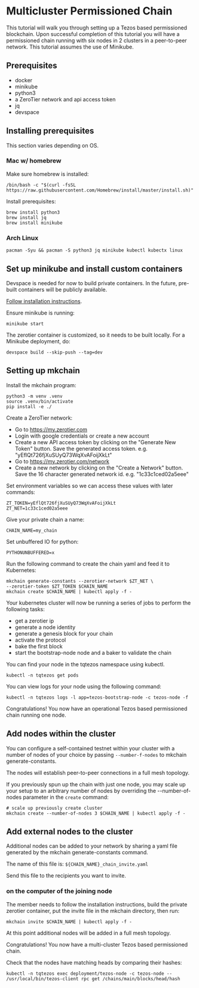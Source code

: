 # Multicluster Permissioned Chain

This tutorial will walk you through setting up a Tezos based
permissioned blockchain. Upon successful completion of this tutorial
you will have a permissioned chain running with six nodes in 2 clusters in a
peer-to-peer network. This tutorial assumes the use of Minikube.


## Prerequisites

* docker
* minikube
* python3
* a ZeroTier network and api access token
* jq
* devspace

## Installing prerequisites 

This section varies depending on OS.

### Mac w/ homebrew

Make sure homebrew is installed:

``` shell
/bin/bash -c "$(curl -fsSL https://raw.githubusercontent.com/Homebrew/install/master/install.sh)"
```

Install prerequisites:

``` shell
brew install python3
brew install jq
brew install minikube
```

### Arch Linux 

```shell
pacman -Syu && pacman -S python3 jq minikube kubectl kubectx linux
```

## Set up minikube and install custom containers

Devspace is needed for now to build private containers. In the future, pre-built containers will be publicly available.

[Follow installation instructions](https://devspace.sh/cli/docs/introduction).

Ensure minikube is running:

``` shell
minikube start
```

The zerotier container is customized, so it needs to be built locally. For a Minikube deployment, do:

``` shell
devspace build --skip-push --tag=dev
```

## Setting up mkchain

Install the mkchain program:

``` shell
python3 -m venv .venv
source .venv/bin/activate
pip install -e ./
```

Create a ZeroTier network:

* Go to https://my.zerotier.com
* Login with google credentials or create a new account
* Create a new API access token by clicking on the "Generate New
Token" button. Save the generated access token. e.g. "yEflQt726fjXuSUyQ73WqXvAFoijXkLt"
* Go to https://my.zerotier.com/network
* Create a new network by clicking on the "Create a Network"
button. Save the 16 character generated network
id. e.g. "1c33c1ced02a5eee"

Set environment variables so we can access these values with later commands:
``` shell
ZT_TOKEN=yEflQt726fjXuSUyQ73WqXvAFoijXkLt
ZT_NET=1c33c1ced02a5eee
```

Give your private chain a name:

``` shell
CHAIN_NAME=my_chain
```

Set unbuffered IO for python:

``` shell
PYTHONUNBUFFERED=x
```

Run the following command to create the chain yaml and feed it to Kubernetes:

``` shell
mkchain generate-constants --zerotier-network $ZT_NET \
--zerotier-token $ZT_TOKEN $CHAIN_NAME
mkchain create $CHAIN_NAME | kubectl apply -f -
```

Your kubernetes cluster will now be running a series of jobs to
perform the following tasks:

* get a zerotier ip
* generate a node identity
* generate a genesis block for your chain
* activate the protocol
* bake the first block
* start the bootstrap-node node and a baker to validate the chain

You can find your node in the tqtezos namespace using kubectl.

``` shell
kubectl -n tqtezos get pods
```

You can view logs for your node using the following command:
``` shell
kubectl -n tqtezos logs -l app=tezos-bootstrap-node -c tezos-node -f
```

Congratulations! You now have an operational Tezos based permissioned
chain running one node.

## Add nodes within the cluster

You can configure a self-contained testnet within your cluster with
a number of nodes of your choice by passing `--number-f-nodes` to
mkchain generate-constants.

The nodes will establish peer-to-peer connections in a full mesh topology.

If you previously spun up the chain with just one node, you may scale
up your setup to an arbitrary number of nodes by overriding the --number-of-nodes
parameter in the `create` command:

```
# scale up previously create cluster
mkchain create --number-of-nodes 3 $CHAIN_NAME | kubectl apply -f -
```

## Add external nodes to the cluster

Additional nodes can be added to your network by sharing a yaml file
generated by the mkchain generate-constants command.

The name of this file is: `${CHAIN_NAME}_chain_invite.yaml`

Send this file to the recipients you want to invite.

### on the computer of the joining node

The member needs to follow the installation instructions, build the private zerotier container, put the invite file in the mkchain directory, then run:

``` shell
mkchain invite $CHAIN_NAME | kubectl apply -f -
```

At this point additional nodes will be added in a full mesh
topology.

Congratulations! You now have a multi-cluster Tezos based permissioned
chain.

Check that the nodes have matching heads by comparing their hashes:

``` shell
kubectl -n tqtezos exec deployment/tezos-node -c tezos-node -- /usr/local/bin/tezos-client rpc get /chains/main/blocks/head/hash
```
